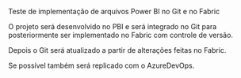 Teste de implementação de arquivos Power BI no Git e no Fabric

O projeto será desenvolvido no PBI e será integrado no Git para posteriormente ser implementado no Fabric com controle de versão.

Depois o Git será atualizado a partir de alterações feitas no Fabric.

Se possível também será replicado com o AzureDevOps.